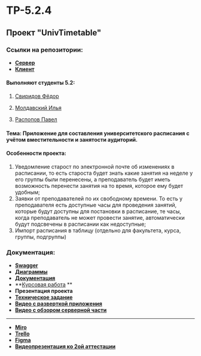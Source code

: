 # TP-5.2.4
## Проект "UnivTimetable"
### Ссылки на репозитории:
- **[Сервер](https://github.com/tukitoki/UnivTimeTable-backend)**
- **[Клиент](https://github.com/iIlyaM/UnivTimeTable)**

#### Выполняют студенты 5.2:

1. [Свиридов Фёдор](https://github.com/FedotBegemot)

2. [Молдавский Илья](https://github.com/iIlyaM)

3. [Распопов Павел](https://github.com/tukitoki)

#### Тема: Приложение для составления университетского расписания с учётом вместительности и занятости аудиторий.

#### Особенности проекта:
1) Уведомление старост по электронной почте об изменениях в расписании, то есть староста будет знать какие занятия на неделе у его группы были перенесены, а преподаватель будет иметь возможность перенести занятия на то время, которое ему будет удобным; 
2) Заявки от преподавателей по их свободному времени. То есть у преподавателя есть доступные часы для проведения занятий, которые будут доступны для постановки в расписание, те часы, когда преподаватель не может провести занятие, автоматически будут подсвечены в расписании как недоступные; 
3) Импорт расписания в таблицу (отдельно для факультета, курса, группы, подгруппы)

### Документация:

- **[Swagger](https://timetable-service-tukitoki.cloud.okteto.net/api/timetable/swagger-ui/index.html)**
- **[Диаграммы](https://github.com/FedotBegemot/TP-5.2.4/tree/main/%D0%94%D0%B8%D0%B0%D0%B3%D1%80%D0%B0%D0%BC%D0%BC%D1%8B)**
- **[Документация](https://github.com/FedotBegemot/TP-5.2.4/tree/main/%D0%94%D0%BE%D0%BA%D1%83%D0%BC%D0%B5%D0%BD%D1%82%D0%B0%D1%86%D0%B8%D1%8F)**
- **[Курсовая работа](https://github.com/FedotBegemot/TP-5.2.4/blob/main/%D0%94%D0%BE%D0%BA%D1%83%D0%BC%D0%B5%D0%BD%D1%82%D0%B0%D1%86%D0%B8%D1%8F/%D0%9A%D1%83%D1%80%D1%81%D0%BE%D0%B2%D0%B0%D1%8F%20%D1%80%D0%B0%D0%B1%D0%BE%D1%82%D0%B0.pd) **
- **Презентация проекта**
- **[Техническое задание](https://github.com/FedotBegemot/TP-5.2.4/blob/main/%D0%94%D0%BE%D0%BA%D1%83%D0%BC%D0%B5%D0%BD%D1%82%D0%B0%D1%86%D0%B8%D1%8F/%D0%A2%D0%97.pdf)**
- **[Видео с разверткой приложения](https://drive.google.com/file/d/1Z8qc6C6ziUVA42zjikVTsbs0mi8ats1-/view?usp=drive_link)**
- **[Видео с обзором серверной части](https://drive.google.com/file/d/1h2wmfHpolkiLBAg5v1LRQExjqPSsw8qt/view?usp=drive_link)**
-----
- **[Miro](https://miro.com/app/board/uXjVPhSKaX0=/?share_link_id=911852827355)**
- **[Trello](https://trello.com/b/Q9oCXbbY/%D1%81%D0%BE%D1%81%D1%82%D0%B0%D0%B2%D0%BB%D0%B5%D0%BD%D0%B8%D0%B5-%D1%80%D0%B0%D1%81%D0%BF%D0%B8%D1%81%D0%B0%D0%BD%D0%B8%D1%8F)**
- **[Figma](https://www.figma.com/file/m2anmNcEu5ZxfiYcXzP4Pk/UnivTimeTable?node-id=0-1&t=TBJTWewhOpbanF8w-0)**
- **[Видеопрезентация ко 2ой аттестации](https://youtu.be/xL2jRJXNqe0)**
